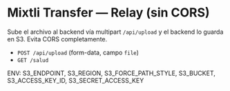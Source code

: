 # Mixtli Transfer — Relay (sin CORS)
Sube el archivo al backend vía multipart `/api/upload` y el backend lo guarda en S3.
Evita CORS completamente.

- `POST /api/upload` (form-data, campo `file`)
- `GET /salud`

ENV: S3_ENDPOINT, S3_REGION, S3_FORCE_PATH_STYLE, S3_BUCKET, S3_ACCESS_KEY_ID, S3_SECRET_ACCESS_KEY
